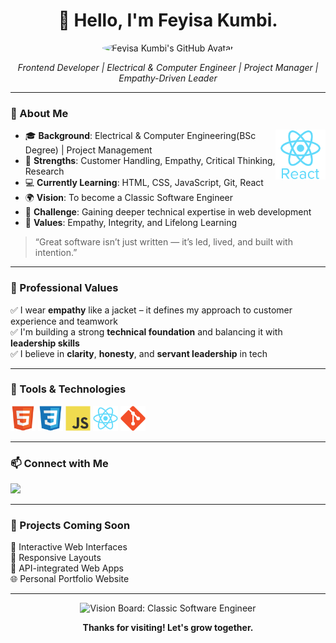 <!-- GitHub Profile README with Styling and Images -->

<h1 align="center">👋 Hello, I'm Feyisa Kumbi.</h1>

<p align="center">
  <img src="https://avatars.githubusercontent.com/u/your-github-username" width="120" style="border-radius: 50%" alt="Feyisa Kumbi's GitHub Avatar" />
</p>

<p align="center">
  <i>Frontend Developer | Electrical & Computer Engineer | Project Manager | Empathy-Driven Leader</i>
</p>

---

### 🔧 About Me

<img align="right" src="https://raw.githubusercontent.com/devicons/devicon/master/icons/react/react-original-wordmark.svg" width="80"/>

- 🎓 **Background**: Electrical & Computer Engineering(BSc Degree) | Project Management
- 👥 **Strengths**: Customer Handling, Empathy, Critical Thinking, Research  
- 💻 **Currently Learning**: HTML, CSS, JavaScript, Git, React  
- 🌍 **Vision**: To become a Classic Software Engineer  
- 🚀 **Challenge**: Gaining deeper technical expertise in web development  
- 🤝 **Values**: Empathy, Integrity, and Lifelong Learning  

> “Great software isn’t just written — it’s led, lived, and built with intention.”

---

### 💼 Professional Values

✅ I wear **empathy** like a jacket – it defines my approach to customer experience and teamwork  
✅ I'm building a strong **technical foundation** and balancing it with **leadership skills**  
✅ I believe in **clarity**, **honesty**, and **servant leadership** in tech  

---

### 🧰 Tools & Technologies

<p align="left">
  <img src="https://raw.githubusercontent.com/devicons/devicon/master/icons/html5/html5-original.svg" width="40" />
  <img src="https://raw.githubusercontent.com/devicons/devicon/master/icons/css3/css3-original.svg" width="40" />
  <img src="https://raw.githubusercontent.com/devicons/devicon/master/icons/javascript/javascript-original.svg" width="40" />
  <img src="https://raw.githubusercontent.com/devicons/devicon/master/icons/react/react-original.svg" width="40" />
  <img src="https://raw.githubusercontent.com/devicons/devicon/master/icons/git/git-original.svg" width="40" />
</p>

---

### 📫 Connect with Me

<a href="https://www.linkedin.com/in/feyisa-kumbi-95b5b324b/" target="_blank">
  <img src="https://img.shields.io/badge/LinkedIn-Connect-blue?style=for-the-badge&logo=linkedin" />
</a>

---

### 📁 Projects Coming Soon

🧩 Interactive Web Interfaces  
📱 Responsive Layouts  
🔌 API-integrated Web Apps  
🌐 Personal Portfolio Website  

---

<p align="center">
  <img src="https://user-images.githubusercontent.com/your-image-id/vision_board.png" width="500" alt="Vision Board: Classic Software Engineer"/>
</p>

<p align="center">
  <b>Thanks for visiting! Let's grow together.</b>
</p>
